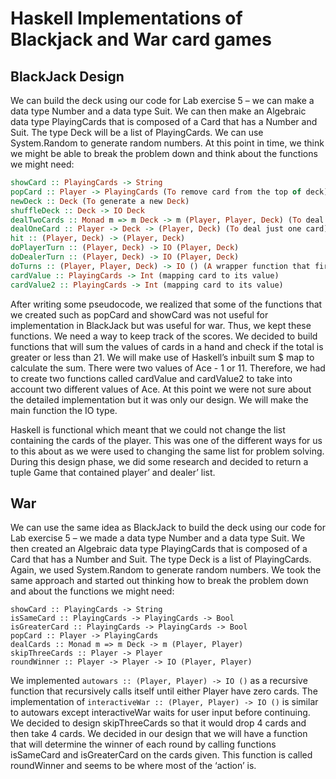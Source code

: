 # Haskell Implementations of Blackjack and War card games

## BlackJack Design
We can build the deck using our code for Lab exercise 5 – we can make a data type Number and a data type Suit. We can then make an Algebraic data type PlayingCards that is composed of a Card that has a Number and Suit. The type Deck will be a list of PlayingCards.
We can use System.Random to generate random numbers. At this point in time, we think we might be able to break the problem down and think about the functions we might need:
```haskell
showCard :: PlayingCards -> String
popCard :: Player -> PlayingCards (To remove card from the top of deck)
newDeck :: Deck (To generate a new Deck)
shuffleDeck :: Deck -> IO Deck
dealTwoCards :: Monad m => m Deck -> m (Player, Player, Deck) (To deal a pair of cards)
dealOneCard :: Player -> Deck -> (Player, Deck) (To deal just one card)
hit :: (Player, Deck) -> (Player, Deck)
doPlayerTurn :: (Player, Deck) -> IO (Player, Deck)
doDealerTurn :: (Player, Deck) -> IO (Player, Deck)
doTurns :: (Player, Player, Deck) -> IO () (A wrapper function that first calls doPlayerTurn followed by doDealerTurn).
cardValue :: PlayingCards -> Int (mapping card to its value)
cardValue2 :: PlayingCards -> Int (mapping card to its value)
```
After writing some pseudocode, we realized that some of the functions that we created such as popCard and showCard was not useful for implementation in BlackJack but was useful for war. Thus, we kept these functions.
We need a way to keep track of the scores. We decided to build functions that will sum the values of cards in a hand and check if the total is greater or less than 21. We will make use of Haskell’s inbuilt sum $ map to calculate the sum.
There were two values of Ace - 1 or 11. Therefore, we had to create two functions called cardValue and cardValue2 to take into account two different values of Ace. At this point we were not sure about the detailed implementation but it was only our design.
We will make the main function the IO type.

Haskell is functional which meant that we could not change the list containing the cards of the player. This was one of the different ways for us to this about as we were used to changing the same list for problem solving. During this design phase, we did some research and decided to return a tuple Game that contained player’ and dealer’ list.

## War
We can use the same idea as BlackJack to build the deck using our code for Lab exercise 5 – we made a data type Number and a data type Suit. We then created an Algebraic data type PlayingCards that is composed of a Card that has a Number and Suit. The type Deck is a list of PlayingCards.
Again, we used System.Random to generate random numbers. We took the same approach and started out thinking how to break the problem down and about the functions we might need:
```
showCard :: PlayingCards -> String
isSameCard :: PlayingCards -> PlayingCards -> Bool
isGreaterCard :: PlayingCards -> PlayingCards -> Bool
popCard :: Player -> PlayingCards
dealCards :: Monad m => m Deck -> m (Player, Player)
skipThreeCards :: Player -> Player
roundWinner :: Player -> Player -> IO (Player, Player)
```
We implemented `autowars :: (Player, Player) -> IO ()` as a recursive function that recursively calls itself until either Player have zero cards.
The implementation of  `interactiveWar :: (Player, Player) -> IO ()` is similar to autowars except interactiveWar waits for user input before continuing. 
We decided to design skipThreeCards so that it would drop 4 cards and then take 4 cards. We decided in our design that we will have a function that will determine the winner of each round by calling functions isSameCard and isGreaterCard on the cards given. This function is called roundWinner and seems to be where most of the ‘action’ is.
